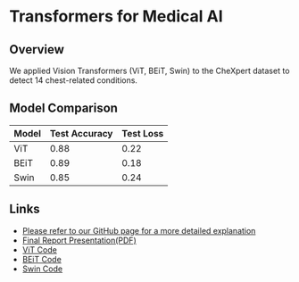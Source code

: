 # Transformers for Medical AI

## Overview

We applied Vision Transformers (ViT, BEiT, Swin) to the CheXpert dataset to detect 14 chest-related conditions.

## Model Comparison
| Model | Test Accuracy | Test Loss |
|-------|---------------|-----------|
| ViT   | 0.88          | 0.22      |
| BEiT  | 0.89          | 0.18      |
| Swin  | 0.85          | 0.24      |

## Links
- [Please refer to our GitHub page for a more detailed explanation](https://leewoobin-ctrl.github.io/Project-6/)
- [Final Report Presentation(PDF)](./Assets/Transformer%20For%20Medical%20AI.pdf)
- [ViT Code](./Assets/vit_transformer.ipynb)
- [BEiT Code](./Assets/BEiT_transformer.ipynb)
- [Swin Code](.//Assets/Swin_transformer.ipynb)
